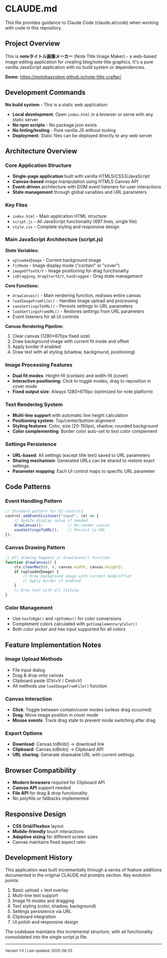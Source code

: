 # CLAUDE.md

This file provides guidance to Claude Code (claude.ai/code) when working with code in this repository.

## Project Overview

This is **noteタイトル画像メーカー** (Note Title Image Maker) - a web-based image editing application for creating blog/note title graphics. It's a pure vanilla JavaScript application with no build system or dependencies.

**Demo**: https://motohasystem.github.io/note-title-crafter/

## Development Commands

**No build system** - This is a static web application:
- **Local development**: Open `index.html` in a browser or serve with any static server
- **No npm scripts** - No package.json exists
- **No linting/testing** - Pure vanilla JS without tooling
- **Deployment**: Static files can be deployed directly to any web server

## Architecture Overview

### Core Application Structure
- **Single-page application** built with vanilla HTML5/CSS3/JavaScript
- **Canvas-based** image manipulation using HTML5 Canvas API
- **Event-driven** architecture with DOM event listeners for user interactions
- **State management** through global variables and URL parameters

### Key Files
- `index.html` - Main application HTML structure
- `script.js` - All JavaScript functionality (697 lines, single file)
- `style.css` - Complete styling and responsive design

### Main JavaScript Architecture (script.js)

**State Variables:**
- `uploadedImage` - Current background image
- `fitMode` - Image display mode ("contain" or "cover")  
- `imageOffsetX/Y` - Image positioning for drag functionality
- `isDragging`, `dragStartX/Y`, `hasDragged` - Drag state management

**Core Functions:**
- `drawCanvas()` - Main rendering function, redraws entire canvas
- `loadImageFromFile()` - Handles image upload and processing
- `saveSettingsToURL()` - Persists settings to URL parameters
- `loadSettingsFromURL()` - Restores settings from URL parameters
- Event listeners for all UI controls

**Canvas Rendering Pipeline:**
1. Clear canvas (1280×670px fixed size)
2. Draw background image with current fit mode and offset
3. Apply border if enabled
4. Draw text with all styling (shadow, background, positioning)

### Image Processing Features
- **Dual fit modes**: Height-fit (contain) and width-fit (cover)
- **Interactive positioning**: Click to toggle modes, drag to reposition in cover mode
- **Fixed output size**: Always 1280×670px (optimized for note platform)

### Text Rendering System
- **Multi-line support** with automatic line height calculation
- **Positioning system**: Top/center/bottom alignment
- **Styling features**: Color, size (20-150px), shadow, rounded background
- **Color complementing**: Border color auto-set to text color complement

### Settings Persistence
- **URL-based**: All settings (except title text) saved to URL parameters
- **Sharing mechanism**: Generated URLs can be shared to restore exact settings
- **Parameter mapping**: Each UI control maps to specific URL parameter

## Code Patterns

### Event Handling Pattern
```javascript
// Standard pattern for UI controls
control.addEventListener("input", (e) => {
    // Update display value if needed
    drawCanvas();           // Re-render canvas
    saveSettingsToURL();    // Persist to URL
});
```

### Canvas Drawing Pattern
```javascript
// All drawing happens in drawCanvas() function
function drawCanvas() {
    ctx.clearRect(0, 0, canvas.width, canvas.height);
    if (uploadedImage) {
        // Draw background image with current mode/offset
        // Apply border if enabled
    }
    // Draw text with all styling
}
```

### Color Management
- Use `hexToRgb()` and `rgbToHex()` for color conversions
- Complement colors calculated with `getComplementaryColor()`
- Both color picker and hex input supported for all colors

## Feature Implementation Notes

### Image Upload Methods
- File input dialog
- Drag & drop onto canvas
- Clipboard paste (Ctrl+V / Cmd+V)
- All methods use `loadImageFromFile()` function

### Canvas Interaction
- **Click**: Toggle between contain/cover modes (unless drag occurred)
- **Drag**: Move image position in cover mode
- **Mouse events**: Track drag state to prevent mode switching after drag

### Export Options
- **Download**: Canvas.toBlob() → download link
- **Clipboard**: Canvas.toBlob() → Clipboard API
- **URL sharing**: Generate shareable URL with current settings

## Browser Compatibility
- **Modern browsers** required for Clipboard API
- **Canvas API** support needed
- **File API** for drag & drop functionality
- No polyfills or fallbacks implemented

## Responsive Design
- **CSS Grid/Flexbox** layout
- **Mobile-friendly** touch interactions
- **Adaptive sizing** for different screen sizes
- Canvas maintains fixed aspect ratio

## Development History

This application was built incrementally through a series of feature additions documented in the original CLAUDE.md prompts section. Key evolution points:
1. Basic upload + text overlay
2. Multi-line text support  
3. Image fit modes and dragging
4. Text styling (color, shadow, background)
5. Settings persistence via URL
6. Clipboard integration
7. UI polish and responsive design

The codebase maintains this incremental structure, with all functionality consolidated into the single script.js file.

---

<small>Version 1.0 | Last updated: 2025-06-25</small>